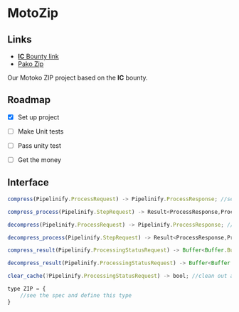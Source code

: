 # MotoZip

## Links


-  [**IC** Bounty link](https://icdevs.org/bounties/2022/02/21/Zip-Encoder-Decoder.html)
- [Pako Zip](https://github.com/nodeca/pako)

Our Motoko ZIP project based on the **IC** bounty.

## Roadmap

- [x] Set up project
- [ ] Make Unit tests
- [ ] Pass unity test
- [ ] Get the money


## Interface 

``` js
compress(Pipelinify.ProcessRequest) -> Pipelinify.ProcessResponse; //sets up a compress process

compress_process(Pipelinify.StepRequest) -> Result<ProcessResponse,ProcessError>; //executes a step

decompress(Pipelinify.ProcessRequest) -> Pipelinify.ProcessResponse; //sets up a decompress process

decompress_process(Pipelinify.StepRequest) -> Result<ProcessResponse,ProcessError>; //executes a step

compress_result(Pipelinify.ProcessingStatusRequest) -> Buffer<Buffer.Buffer<nat8>>, metadata: ZIP};

decompress_result(Pipelinify.ProcessingStatusRequest) -> Buffer<Buffer.Buffer<nat8>>;

clear_cache(?Pipelinify.ProcessingStatusRequest) -> bool; //clean out any pipelinify cache for a status request, or the entire cache if null

type ZIP = {
    //see the spec and define this type
}
```
